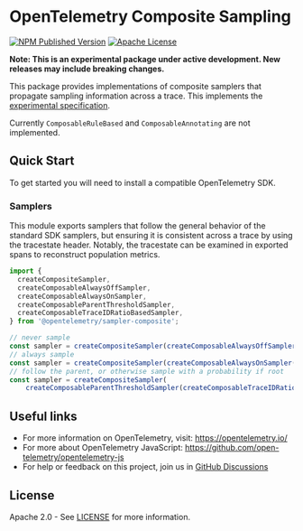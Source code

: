 # OpenTelemetry Composite Sampling

[![NPM Published Version][npm-img]][npm-url]
[![Apache License][license-image]][license-image]

**Note: This is an experimental package under active development. New releases may include breaking changes.**

This package provides implementations of composite samplers that propagate sampling information across a trace.
This implements the [experimental specification][probability-sampling].

Currently `ComposableRuleBased` and `ComposableAnnotating` are not implemented.

## Quick Start

To get started you will need to install a compatible OpenTelemetry SDK.

### Samplers

This module exports samplers that follow the general behavior of the standard SDK samplers, but ensuring
it is consistent across a trace by using the tracestate header. Notably, the tracestate can be examined
in exported spans to reconstruct population metrics.

```typescript
import {
  createCompositeSampler,
  createComposableAlwaysOffSampler,
  createComposableAlwaysOnSampler,
  createComposableParentThresholdSampler,
  createComposableTraceIDRatioBasedSampler,
} from '@opentelemetry/sampler-composite';

// never sample
const sampler = createCompositeSampler(createComposableAlwaysOffSampler());
// always sample
const sampler = createCompositeSampler(createComposableAlwaysOnSampler());
// follow the parent, or otherwise sample with a probability if root
const sampler = createCompositeSampler(
    createComposableParentThresholdSampler(createComposableTraceIDRatioBasedSampler(0.3)));
```

## Useful links

- For more information on OpenTelemetry, visit: <https://opentelemetry.io/>
- For more about OpenTelemetry JavaScript: <https://github.com/open-telemetry/opentelemetry-js>
- For help or feedback on this project, join us in [GitHub Discussions][discussions-url]

## License

Apache 2.0 - See [LICENSE][license-url] for more information.

[discussions-url]: https://github.com/open-telemetry/opentelemetry-js/discussions
[license-url]: https://github.com/open-telemetry/opentelemetry-js/blob/main/LICENSE
[license-image]: https://img.shields.io/badge/license-Apache_2.0-green.svg?style=flat
[npm-url]: https://www.npmjs.com/package/@opentelemetry/sampler-composite
[npm-img]: https://badge.fury.io/js/%40opentelemetry%sampler-composite.svg

[probability-sampling]: https://opentelemetry.io/docs/specs/otel/trace/tracestate-probability-sampling/
